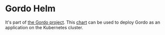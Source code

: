 # Gordo Helm

It's part of [the Gordo project](https://github.com/equinor/gordo). This [chart](https://github.com/equinor/gordo-helm/tree/main/charts/gordo) can be used to deploy Gordo as an application on the Kubernetes cluster.